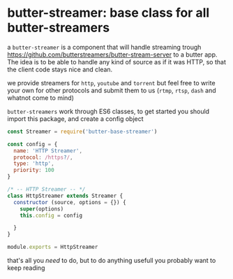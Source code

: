 butter-streamer: base class for all butter-streamers
===

a `butter-streamer` is a component that will handle streaming trough
https://github.com/butterstreamers/butter-stream-server to a butter app. The
idea is to be able to handle any kind of source as if it was HTTP, so that
the client code stays nice and clean.

we provide streamers for `http`, `youtube` and `torrent` but feel free to
write your own for other protocols and submit them to us (`rtmp`, `rtsp`,
`dash` and whatnot come to mind)

`butter-streamers` work through ES6 classes, to get started you should
import this package, and create a config object
```js
const Streamer = require('butter-base-streamer')

const config = {
  name: 'HTTP Streamer',
  protocol: /https?/,
  type: 'http',
  priority: 100
}

/* -- HTTP Streamer -- */
class HttpStreamer extends Streamer {
  constructor (source, options = {}) {
    super(options)
    this.config = config

  }
}

module.exports = HttpStreamer
```

that's all you *need* to do, but to do anything usefull you probably want
to keep reading
